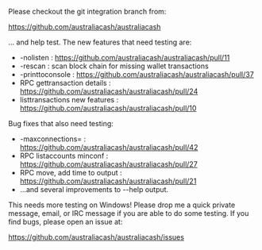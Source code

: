 Please checkout the git integration branch from:

https://github.com/australiacash/australiacash

... and help test.  The new features that need testing are:

* -nolisten : https://github.com/australiacash/australiacash/pull/11
* -rescan : scan block chain for missing wallet transactions
* -printtoconsole : https://github.com/australiacash/australiacash/pull/37
* RPC gettransaction details : https://github.com/australiacash/australiacash/pull/24
* listtransactions new features : https://github.com/australiacash/australiacash/pull/10

Bug fixes that also need testing:

* -maxconnections= : https://github.com/australiacash/australiacash/pull/42
* RPC listaccounts minconf : https://github.com/australiacash/australiacash/pull/27
* RPC move, add time to output : https://github.com/australiacash/australiacash/pull/21
* ...and several improvements to --help output.

This needs more testing on Windows!  Please drop me a quick private message, email, or IRC message if you are able to do some testing.  If you find bugs, please open an issue at:

https://github.com/australiacash/australiacash/issues
